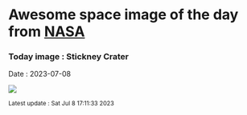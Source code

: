 
# Awesome space image of the day from [NASA](https://api.nasa.gov/)

### Today image : Stickney Crater
Date : 2023-07-08

![](https://apod.nasa.gov/apod/image/2307/PSP_007769_9010_IRB_Stickney1024.jpg)

<small>Latest update : Sat Jul  8 17:11:33 2023</small>
        